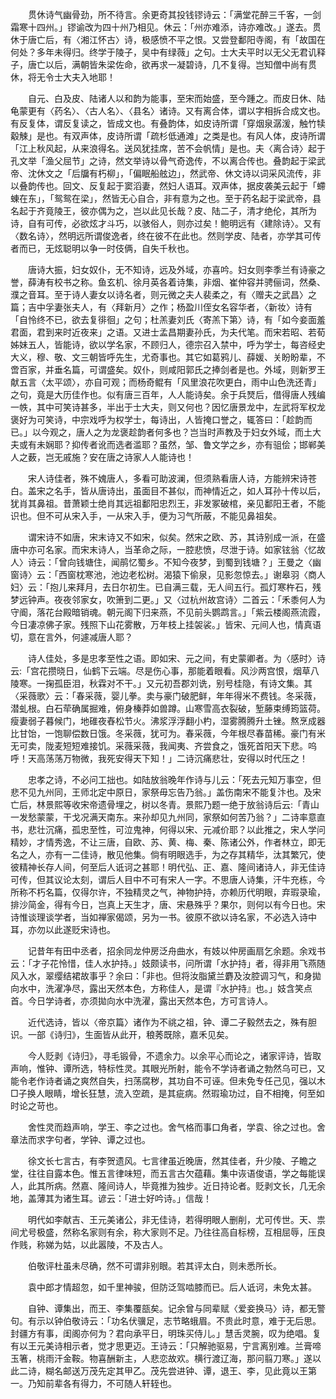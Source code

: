 <!-- { "loadSidebar": true } -->
　　贯休诗气幽骨劲，所不待言。余更奇其投钱镠诗云：「满堂花醉三千客，一剑霜寒十四州。」镠谕改为四十州乃相见。休云：「州亦难添，诗亦难改。」遂去。贯休于唐亡后，有〈湘江怀古〉诗，极感愤不平之恨。又尝登鄱阳寺阁，有「故国在何处？多年未得归。终学于陵子，吴中有绿薇」之句。士大夫平时以无父无君讥释子，唐亡以后，满朝皆朱梁佐命，欲再求一凝碧诗，几不复得。岂知僧中尚有贯休，将无令士大夫入地耶！

　　自元、白及皮、陆诸人以和韵为能事，至宋而始盛，至今踵之。而皮日休、陆龟蒙更有〈药名〉、〈古人名〉、〈县名〉诸诗。又有离合体，谓以字相拆合成文也。有反复体，谓反复读之，皆成文也。有叠韵体，如皮诗所谓「穿烟泉潺湲，触竹犊觳觫」是也。有双声体，皮诗所谓「疏杉低通滩」之类是也。有风人体，皮诗所谓「江上秋风起，从来浪得名。送风犹挂席，苦不会帆情」是也。夫〈离合诗〉起于孔文举「渔父屈节」之诗，然文举诗以骨气奇逸传，不以离合传也。叠韵起于梁武帝、沈休文之「后牖有朽柳」，「偏眠船舷边」，然武帝、休文诗以词采风流传，非以叠韵传也。回文、反复起于窦滔妻，然妇人语耳。双声体，据皮袭美云起于「螮蝀在东」，「鸳鸳在梁」，然皆无心自合，非有意为之也。至于药名起于梁武帝，县名起于齐竟陵王，彼亦偶为之，岂以此见长哉？皮、陆二子，清才绝伦，其所为诗，自有可传，必欲炫才斗巧，以骇俗人，则亦过矣！鲍明远有〈建除诗〉。又有〈数名诗〉，然明远所谓俊逸者，终在彼不在此也。然则学皮、陆者，亦学其可传者而已，无炫聪明以争一时伎俩，自失千秋也。

　　唐诗大振，妇女奴仆，无不知诗，远及外域，亦喜吟。妇女则李季兰有诗豪之誉，薛涛有校书之称。鱼玄机、徐月英各着诗集，非烟、崔仲容并骋俪词，然桑、濮之音耳。至于诗人妻女以诗名者，则元微之夫人裴柔之，有〈赠夫之武昌〉之篇；吉中孚妻张夫人，有〈拜新月〉之作；杨盈川侄女名容华者，〈新妆〉诗有「自怜终不已，欲去复徘徊」之句；杜羔妻刘氏〈寄羔下第〉诗，有「如今妾面羞君面，君到来时近夜来」之语。又进士孟昌期妻孙氏，为夫代笔。而宋若昭、若荀姊妹五人，皆能诗，欲以学名家，不顾归人，德宗召入禁中，呼为学士，每咨经史大义，穆、敬、文三朝皆呼先生，尤奇事也。其它如葛鸦儿、薛媛、关盼盼辈，不啻百家，并垂名篇，可谓盛矣。奴仆，则咸阳郭氏之捧剑者是也。外域，则新罗王献五言〈太平颂〉，亦自可观；而杨奇鲲有「风里浪花吹更白，雨中山色洗还青」之句，竟是大历佳作也。似有唐三百年，人人能诗矣。余于兵燹后，借得唐人残编一帙，其中可笑诗甚多，半出于士大夫，则又何也？因忆唐景龙中，左武将军权龙褒好为可笑诗，中宗戏呼为权学士，每诗出，人皆掩口誉之，辄答曰：「趁韵而已。」以今观之，唐人之为龙褒趁韵者何多也？岂当时声教及于妇女外域，而土大夫或有未娴耶？抑传者讹而选者滥耶？虽然，邹、鲁文学之乡，亦有驵侩；邯郸美人之薮，岂无戚施？安在唐之诗家人人能诗也！

　　宋人诗佳者，殊不媿唐人，多看可助波澜，但须熟看唐人诗，方能辨宋诗苍白。盖宋之名手，皆从唐诗出，虽面目不甚似，而神情近之，如人耳孙十传以后，犹肖其鼻祖。昔萧颖士绝肖其远祖鄱阳忠烈王，非发冢破棺，亲见鄱阳王者，不能识也。但不可从宋入手，一从宋入手，便为习气所蔽，不能见鼻祖矣。

　　谓宋诗不如唐，宋末诗又不如宋，似矣。然宋之欧、苏，其诗别成一派，在盛唐中亦可名家。而宋末诗人，当革命之际，一腔悲愤，尽泄于诗。如家铉翁〈忆故人〉诗云：「曾向钱塘住，闻鹃忆蜀乡。不知今夜梦，到蜀到钱塘？」王曼之〈幽窗诗〉云：「西窗枕寒池，池边老松树。渴猿下偷泉，见影忽惊去。」谢皋羽〈商人妇〉云：「抱儿来拜月，去日尔初生。已自满三载，无人间五行。孤灯寒杵石，残梦远钟声。夜夜邻家女，吹箫到二更。」又〈过杭州故宫诗〉二首云：「禾黍何人为守阍，落花台殿暗销魂。朝元阁下归来燕，不见前头鹦鹉言。」「紫云楼阁燕流霞，今日凄凉佛子家。残照下山花雾散，万年枝上挂袈裟。」皆宋、元间人也，情真语切，意在言外，何遽减唐人耶？

　　诗人佳处，多是忠孝至性之语。即如宋、元之间，有史蒙卿者。为〈感时〉诗云:「宫花攒晓日，仙鹤下云端。尽是伤心事，那能着眼看。风沙两宫恨，烟草八陵寒。一掬孤臣泪，秋霖对不干。」又元初吾郡刘诜，别号桂隐，有诗文集。其〈采薇歌〉云：「春采薇，婴儿拳。卖与豪门破肥鲜，年年得米不费钱。冬采薇，潜虬根。白石荦确属掘难，俯身榛莽如兽蹲。山寒雪高衣裂破，堑藤束缚筠篮荷。瘦妻弱子暮候门，地碓夜舂松节火。沸浆浮浮翻小杓，湿雾腾腾升土锉。熬烹成器比甘饴，一饱聊偿数日饿。冬采薇，犹可为。春采薇，今年根尽春苗稀。豪门有米无可卖，陇麦短短难接饥。采薇采薇，我闻夷、齐尝食之，饿死首阳天下悲。呜呼！天高荡荡万物微，我死安得天下知！」二诗沉痛悲壮，安得以时代压之！

　　忠孝之诗，不必问工拙也。如陆放翁晚年作诗与儿云：「死去元知万事空，但悲不见九州同，王师北定中原日，家祭毋忘告乃翁。」盖伤南宋不能复汴也。及宋亡后，林景熙等收宋帝遗骨埋之，树以冬青。景熙乃题一绝于放翁诗后云:「青山一发愁蒙蒙，干戈况满天南东。来孙却见九州同，家祭如何苦乃翁？」二诗率意直书，悲壮沉痛，孤忠至性，可泣鬼神，何得以宋、元减价耶？以此推之，宋人学问精妙，才情秀逸，不让三唐，自欧、苏、黄、梅、秦、陈诸公外，作者林立，即无名之人，亦有一二佳诗，散见他集。倘有明眼选手，为之存其精华，汰其繁冗，使彼精神长存人间，何至后人诋诃之甚耶！明代弘、正、嘉、隆间诸诗人，非无佳诗可传，但其议论太刻，谓后人目中不可有宋人一字。不思唐人诗集，汗牛充栋，今所称不朽名篇，仅得尔许，不独精灵之气，神物护持，亦赖历代明眼，弃瑕录瑜，排沙简金，得有今日，岂真上天生才，唐、宋悬殊乎？果尔，则何以有今日也。宋诗惟谈理谈学者，当如禅家偈颂，另为一书。彼原不欲以诗名家，不必选入诗中耳，亦勿以此遂贬宋诗也。

　　记昔年有田中丞者，招余同龙仲房泛舟曲水，有妓以仲房画扇乞余题。余戏书云：「才子花怜惜，佳人水护持。」妓颇读书，问所谓「水护持」者，得非用飞燕随风入水，翠缨结裙故事乎？余曰：「非也。但将汝脂黛兰麝及汝腔调习气，和身拋向水中，洗濯净尽，露出天然本色，方称佳人，是谓『水护持』也。」妓含笑点首。今日学诗者，亦须拋向水中洗濯，露出天然本色，方可言诗人。

　　近代选诗，皆以〈帝京篇〉诸作为不祧之祖，钟、谭二子毅然去之，殊有胆识。一部《诗归》，生面皆从此开，稂莠既除，嘉禾见矣。

　　今人贬剥《诗归》，寻毛锻骨，不遗余力。以余平心而论之，诸家评诗，皆取声响，惟钟、谭所选，特标性灵。其眼光所射，能令不学诗者诵之勃然乌可已，又能令老作诗者诵之爽然自失，扫荡腐秽，其功自不可诬。但未免专任己见，强以木□子换人眼睛，增长狂慧，流入空疏，是其疵病。然瑕瑜功过，自不相掩，何至如时论之苛也。

　　舍性灵而趋声响，学王、李之过也。舍气格而事口角者，学袁、徐之过也。舍章法而求字句者，学钟、谭之过也。

　　徐文长七言古，有李贺遗风。七言律虽近晚唐，然其佳者，升少陵、子瞻之堂，往往自露本色。惟五言律味短，而五言古欠蕴藉。集中诙语俊语，学之每能误人，此其所病。然嘉、隆间诗人，毕竟推为独步。近日持论者。贬剥文长，几无余地，盖薄其为诸生耳。谚云：「进士好吟诗。」信哉！

　　明代如李献吉、王元美诸公，非无佳诗，若得明眼人删削，尤可传世。天、祟间尤号极盛，然称名家则有余，称大家则不足。乃往往高自标榜，互相屈辱，压良作贱，称娣为姑，以此嚣陵，不及古人。

　　伯敬评杜虽未尽确，然不可谓非别眼。若其评太白，则未悉所长。

　　袁中郎才情超忽，如千里神骏，但防泛驾啮膝而已。后人诋诃，未免太甚。

　　自钟、谭集出，而王、李集覆瓿矣。记余曾与同辈赋〈爱妾换马〉诗，都无警句。有示以钟伯敬诗云：「功名伏骥足，志节略蛾眉。不贵此时意，难于无后思。封疆方有事，闺阁亦何为？君向承平日，明珠买侍儿。」慧舌灵腕，叹为绝唱。复有以王元美诗相示者，觉才思更迈。王诗云：「只解驰驱易，宁言离别难。兰膏啼玉箸，桃雨汗金鞍。物喜酬新主，人悲恋故欢。横行渡辽海，那问翦刀寒。」遂以此二诗，糊名邮送万茂先定其甲乙。茂先尝进钟、谭，退王、李，见此竟以王第一。乃知前辈各有得力，不可随人轩轾也。

